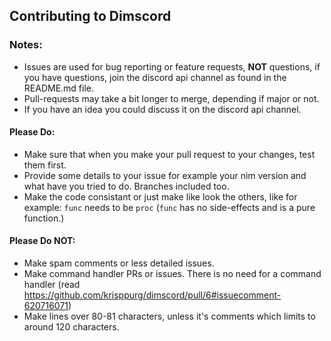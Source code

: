 ## Contributing to Dimscord

### Notes:
* Issues are used for bug reporting or feature requests, **NOT** questions, if you have questions,
  join the discord api channel as found in the README.md file.
* Pull-requests may take a bit longer to merge, depending if major or not.
* If you have an idea you could discuss it on the discord api channel.

#### Please Do:
* Make sure that when you make your pull request to your changes, test them first.
* Provide some details to your issue for example your nim version and what have you tried to do. Branches included too.
* Make the code consistant or just make like look the others, like for example: `func` needs to be `proc` (`func` has no side-effects and is a pure function.)

#### Please Do NOT:
* Make spam comments or less detailed issues.
* Make command handler PRs or issues. There is no need for a command handler (read https://github.com/krisppurg/dimscord/pull/6#issuecomment-620716071)
* Make lines over 80-81 characters, unless it's comments which limits to around 120 characters.
